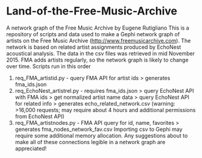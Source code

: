 # Land-of-the-Free-Music-Archive
A network graph of the Free Music Archive by Eugene Rutigliano
This is a repository of scripts and data used to make a Gephi network graph of artists on the Free Music Archive (http://www.freemusicarchive.com).  The network is based on related artist assignments produced by EchoNest acoustical analysis.  The data in the csv files was retrieved in mid November 2015.  FMA adds artists regularly, so the network graph is likely to change over time.
Scripts run in this order
1. req_FMA_artistid.py - query FMA API for artist ids >  generates fma_ids.json 
2. req_EchoNest_artistrel.py - requires fma_ids.json > query EchoNest API with FMA ids > get normalized artist name data > query EchoNest API for related info > generates echo_related_network.csv (warning: >16,000 requests; may require about 4 hours and additional permissions from EchoNest API)
3. req_FMA_artistnodes.py - FMA API query for id, name, favorites > generates fma_nodes_network_fav.csv
Importing csv to Gephi may require some additional memory allocation.  Any suggestions about to make all of these connections legible in a network graph are appreciated!


